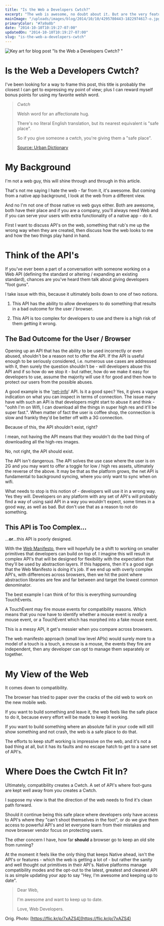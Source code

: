 ```yaml
---
title: "Is the Web a Developers Cwtch?"
excerpt: "The web is awesome, no doubt about it. But are the very features that make it so powerful, also act as the very thing that holds it back."
mainImage: "/uploads/images/blog/2014/10/10/4295780443-1822974617-o.jpg"
primaryColor: "#7a9a8b"
date: "2014-10-10T10:19:27-07:00"
updatedOn: "2014-10-10T10:19:27-07:00"
slug: "is-the-web-a-developers-cwtch"
---
```

![Key art for blog post "Is the Web a Developers Cwtch? "](/uploads/images/blog/2014/10/10/4295780443-1822974617-o.jpg)

# Is the Web a Developers Cwtch? 

I've been looking for a way to frame this post, this title is probably the closest I can get to expressing my point of view; plus I can reward myself bonus points for using my favorite welsh word.

> *Cwtch*
>
> Welsh word for an affectionate hug.
>
> There's no literal English translation, but its nearest equivalent is "safe place".
>
> So if you give someone a cwtch, you're giving them a "safe place". 
>
> [Source: Urban Dictionary](http://www.urbandictionary.com/define.php?term=cwtch)

# My Background

I'm not a web guy, this will shine through and through in this article. 

That's not me saying I hate the web - far from it, it's awesome. But coming from a native app background, I look at the web from a different view.

And no I'm not one of those native vs web guys either. Both are awesome, both have their place and if you are a company, you'll always need Web and if you can serve your users with extra functionality of a native app - do it.

First I want to discuss API's on the web, something that rub's me up the wrong way when they are created, then discuss how the web looks to me and how the two things play hand in hand.

# Think of the API's

If you've ever been a part of a conversation with someone working on a Web API (defining the standard or altering / expanding an existing standard), chances are you've heard them talk about giving developers "foot guns".

I take issue with this, because it ultimately boils down to one of two notions.

1. This API has the ability to allow developers to do something that results in a bad outcome for the user / browser.

2. This API is too complex for developers to use and there is a high risk of them getting it wrong.

## The Bad Outcome for the User / Browser

Opening up an API that has the ability to be used incorrectly or even abused, shouldn't be a reason not to offer the API. If the API is useful enough to be seriously considered, i.e. numerous use cases are addressed with it, then surely the question shouldn't be - will developers abuse this API and if so how do we stop it - but rather, how do we make it easy for developers to use, assume the majority will use it for good and then how to protect our users from the possible abuses.

A good example is the '[net-info](http://w3c.github.io/netinfo/)' API. Is it a good spec? Yes, it gives a vague indication on what you can inspect in terms of connection. The issue many have with such an API is that developers might start to abuse it and think - "oohh I'm on Wifi, I can download all the things in super high res and it'll be super fast.". When matter of fact the user is coffee shop, the connection is slow and frankly they'd be better off with a 3G connection.

Because of this, the API shouldn't exist, right? 

I mean, not having the API means that they wouldn't do the bad thing of downloading all the high-res images.

No, not right, the API should exist. 

The API isn't dangerous. The API solves the use case where the user is on 2G and you may want to offer a toggle for low / high res assets, ultimately the reverse of the above. It may be that as the platform grows, the net API is fundamental to background syncing, where you only want to sync when on wifi.

What needs to stop is this notion of - developers will use it in a wrong way. Yes they will. Developers on any platform with any set of API's will probably find a way of using said API in a way you wouldn't expect, some times in a good way, as well as bad. But don't use that as a reason to not do something.

## This API is Too Complex...

...**or**...this API is poorly designed.

With the [Web Manifesto](http://extensiblewebmanifesto.org/), there will hopefully be a shift to working on smaller primitives that developers can build on top of. I imagine this will result in complex API's that will be designed for flexibility with the expectation that they'll be used by abstraction layers. If this happens, then it's a good sign that the Web Manifesto is doing it's job. If we end up with overly complex API's, with differences across browsers, then we hit the point where abstraction libraries are few and far between and target the lowest common denominator.

The best example I can think of for this is everything surrounding TouchEvents.

A TouchEvent may fire mouse events for compatibility reasons. Which means that you now have to identify whether a mouse event is *really* a mouse event, or a TouchEvent which has morphed into a fake mouse event.

This is a messy API, it get's messier when you compare across browsers.

The web manifesto approach (small low level APIs) would surely more to a model of a touch is a touch, a mouse is a mouse, the events they fire are independent, then any developer can opt to manage them separately or together.

# My View of the Web

It comes down to compatibility.

The browser has tried to paper over the cracks of the old web to work on the new mobile web.

If you want to build something and leave it, the web feels like the safe place to do it, because every effort will be made to keep it working.

If you want to build something where an absolute fail in your code will still show something and not crash, the web is a safe place to do that.

The efforts to keep stuff working is impressive on the web, and it's not a bad thing at all, but it has its faults and no escape hatch to get to a sane set of API's.

# Where Does the Cwtch Fit In?

Ultimately, compatibility creates a Cwtch. A set of API's where foot-guns are kept well away from you creates a Cwtch.

I suppose my view is that the direction of the web needs to find it's clean path forward.

Should it continue being this safe place where developers only have access to API's where they "can't shoot themselves in the foot", or do we give them access to powerful API's and let everyone learn from their mistakes and move browser vendor focus on protecting users.

The other concern I have, how far **should** a browser go to keep an old site from running? 

At the moment it feels like the only thing that keeps Native ahead, isn't the API's or features - which the web is getting a lot of - but rather the sanity and well thought out primitives in their API's. Native platforms manage compatibility modes and the opt-out to the latest, greatest and cleanest API is as simple updating your app to say "Hey, I'm awesome and keeping up to date".

> Dear Web,
>
> I'm awesome and want to keep up to date.
>
> Love,
> Web Developers.

Orig. Photo: [https://flic.kr/p/7xAZS4](https://flic.kr/p/7xAZS4)